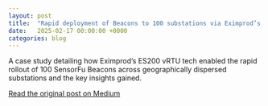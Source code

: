 ```yaml
---
layout: post
title:  "Rapid deployment of Beacons to 100 substations via Eximprod’s ES200 vRTU technology — with immediate findings."
date:   2025-02-17 00:00:00 +0000
categories: blog
---
```

A case study detailing how Eximprod’s ES200 vRTU tech enabled the rapid rollout of 100 SensorFu Beacons across geographically dispersed substations and the key insights gained.

[Read the original post on Medium](https://medium.com/sensorfu/rapid-deployment-of-beacons-to-100-substations-via-eximprods-es200-vrtu-technology-with-d2fc5fd63643)

